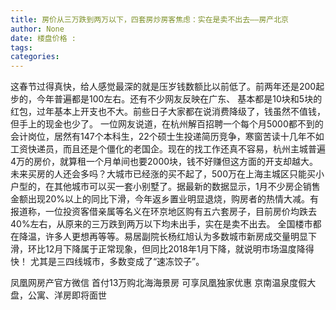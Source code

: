 ```yaml
---
title: 房价从三万跌到两万以下，四套房炒房客焦虑：实在是卖不出去——房产北京
author: None
date: 楼盘价格 : 
tags: 
categories: 
---
```

                        
<!-- more -->
这春节过得真快，给人感觉最深的就是压岁钱数额比以前低了。前两年还是200起步的，今年普遍都是100左右。还有不少网友反映在广东、
基本都是10块和5块的红包，过年基本上开支也不大。前些日子大家都在说消费降级了，钱虽然不值钱，但手上的现金也少了。
一位网友说道，在杭州解百招聘一个每个月5000都不到的会计岗位，居然有147个本科生，22个硕士生投递简历竞争，寒窗苦读十几年不如工资快递员，而且还是个僵化的老国企。现在的找工作还真不容易，杭州主城普遍4万的房价，就算租一个月单间也要2000块，钱不好赚但这方面的开支却越大。
未来买房的人还会多吗？大城市已经涨的买不起了，500万在上海主城区只能买小户型的，在其他城市可以买一套小别墅了。据最新的数据显示，1月不少房企销售金额出现20%以上的同比下滑，今年返乡置业明显退烧，购房者的热情大减。有报道称，一位投资客借亲属等名义在环京地区购有五六套房子，目前房价均跌去40%左右，从原来的三万跌到两万以下均未出手，实在是卖不出去。
全国楼市都在降温，许多人更想再等等。易居副院长杨红旭认为多数城市新房成交量明显下滑，环比12月下降属于正常现象，但同比2018年1月下降，就说明市场温度降得快！ 尤其是三四线城市，多数变成了“速冻饺子”。
                        
                        
                        
                        
                                        
                    
                    
                
                    
                    
                    
                
                    
                
凤凰网房产官方微信
首付13万购北海海景房 可享凤凰独家优惠
京南温泉度假大盘，公寓、洋房即将面世
	                        
	                    
	                        
	                    
